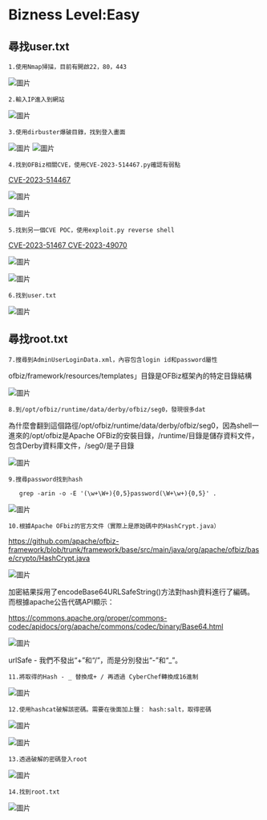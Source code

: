 Bizness Level:Easy
===
尋找user.txt
---
    1.使用Nmap掃描，目前有開啟22，80，443

![圖片](https://github.com/favorite986141/jamescao/assets/125249893/cc624852-ec0d-4c6f-b58d-e5dd9cfa5430)

    2.輸入IP進入到網站

![圖片](https://github.com/favorite986141/jamescao/assets/125249893/f4c4f7b8-9a61-4992-95f5-bf19aafb6c76)

    3.使用dirbuster爆破目錄，找到登入畫面

![圖片](https://github.com/favorite986141/jamescao/assets/125249893/0b8bdab0-2f46-42a6-8f02-aafab0ad2b67)
![圖片](https://github.com/favorite986141/jamescao/assets/125249893/96a7e3fd-3b7e-4daa-a853-2df11db01b15)

    4.找到OFBiz相關CVE，使用CVE-2023-514467.py確認有弱點

[CVE-2023-514467](https://github.com/K3ysTr0K3R/CVE-2023-51467-EXPLOIT)

![圖片](https://github.com/favorite986141/jamescao/assets/125249893/37d73a71-2a9f-4d15-a9c7-eef46180fdf3)

![圖片](https://github.com/favorite986141/jamescao/assets/125249893/037a5768-e02c-4fa6-8e7d-5a3a87f66741)

    5.找到另一個CVE POC，使用exploit.py reverse shell

[CVE-2023-51467 CVE-2023-49070](https://github.com/jakabakos/Apache-OFBiz-Authentication-Bypass)

![圖片](https://github.com/favorite986141/jamescao/assets/125249893/2c6619b3-80fa-4665-9488-8133ebfd4080)

![圖片](https://github.com/favorite986141/jamescao/assets/125249893/f635049d-75a4-4c94-b723-0a1ad91788b0)

    6.找到user.txt

![圖片](https://github.com/favorite986141/jamescao/assets/125249893/2fd109cf-b3c2-4319-94c0-3d881b838e94)

尋找root.txt
---
    7.搜尋到AdminUserLoginData.xml，內容包含login id和password屬性

ofbiz/framework/resources/templates」目錄是OFBiz框架內的特定目錄結構 

![圖片](https://github.com/favorite986141/jamescao/assets/125249893/a9365a71-8ad0-4b4e-b8f8-c4ce7d5ec48e)

    8.到/opt/ofbiz/runtime/data/derby/ofbiz/seg0，發現很多dat

為什麼會翻到這個路徑/opt/ofbiz/runtime/data/derby/ofbiz/seg0，因為shell一進來的/opt/ofbiz是Apache OFBiz的安裝目錄，/runtime/目錄是儲存資料文件，包含Derby資料庫文件，/seg0/是子目錄

![圖片](https://github.com/favorite986141/jamescao/assets/125249893/d5014763-9ce9-4646-b068-d9986aefbdbc)

    9.搜尋password找到hash

       grep -arin -o -E '(\w+\W+){0,5}password(\W+\w+){0,5}' .

![圖片](https://github.com/favorite986141/jamescao/assets/125249893/a04fbd62-3c48-4b39-917b-f7db87829848)

    10.根據Apache OFbiz的官方文件（實際上是原始碼中的HashCrypt.java）

https://github.com/apache/ofbiz-framework/blob/trunk/framework/base/src/main/java/org/apache/ofbiz/base/crypto/HashCrypt.java

![圖片](https://github.com/favorite986141/jamescao/assets/125249893/97a43e45-8c24-4f95-8402-587d0a33e5ed)

加密結果採用了encodeBase64URLSafeString()方法對hash資料進行了編碼。而根據apache公告代碼API顯示： 

https://commons.apache.org/proper/commons-codec/apidocs/org/apache/commons/codec/binary/Base64.html

![圖片](https://github.com/favorite986141/jamescao/assets/125249893/4f40b52d-6b89-49fe-86e0-940e2e9a0eb2)

urlSafe - 我們不發出“+”和“/”，而是分別發出“-”和“_”。

    11.將取得的Hash - _ 替換成+ / 再透過 CyberChef轉換成16進制

![圖片](https://github.com/favorite986141/jamescao/assets/125249893/7cea8d5c-b580-4bff-b80c-40923acb5a91)

    12.使用hashcat破解該密碼。需要在後面加上鹽： hash:salt，取得密碼

![圖片](https://github.com/favorite986141/jamescao/assets/125249893/83089766-adfe-4887-b767-d58e164e592c)

![圖片](https://github.com/favorite986141/jamescao/assets/125249893/0aea3425-a747-4753-b222-23f57e017c4a)

    13.透過破解的密碼登入root

![圖片](https://github.com/favorite986141/jamescao/assets/125249893/2902bb83-fc2b-4a1b-8d89-395aeb02351f)

    14.找到root.txt

![圖片](https://github.com/favorite986141/jamescao/assets/125249893/cc319913-5ff4-46d1-be91-50be51556f05)

